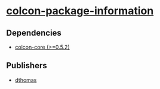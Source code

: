 # [colcon-package-information](https://pypi.org/project/colcon-package-information)

## Dependencies
- [colcon-core (>=0.5.2)](packages/c/colcon-core.md)



## Publishers
- [dthomas](https://pypi.org/user/dthomas)

